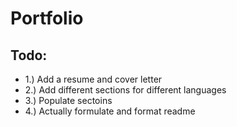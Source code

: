# Portfolio

## Todo:
* 1.) Add a resume and cover letter
* 2.) Add different sections for different languages
* 3.) Populate sectoins
* 4.) Actually formulate and format readme
